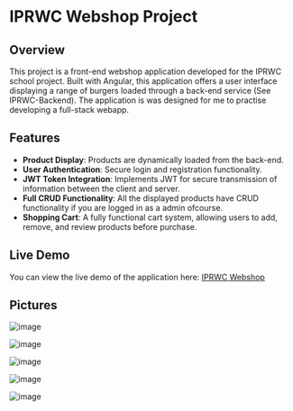 # IPRWC Webshop Project

## Overview
This project is a front-end webshop application developed for the IPRWC school project. Built with Angular, this application offers a user interface displaying a range of burgers loaded through a back-end service (See IPRWC-Backend). The application is was designed for me to practise developing a full-stack webapp.

## Features
- **Product Display**: Products are dynamically loaded from the back-end.
- **User Authentication**: Secure login and registration functionality.
- **JWT Token Integration**: Implements JWT for secure transmission of information between the client and server.
- **Full CRUD Functionality**: All the displayed products have CRUD functionality if you are logged in as a admin ofcourse.
- **Shopping Cart**: A fully functional cart system, allowing users to add, remove, and review products before purchase.

## Live Demo

You can view the live demo of the application here: [IPRWC Webshop](https://iprwc-frontend.web.app/)

## Pictures

![image](https://github.com/wbouhdif/IPRWC-Frontend/assets/56634402/27af2dcc-40d8-49e8-9ba4-baeeb4cb4345)



![image](https://github.com/wbouhdif/IPRWC-Frontend/assets/56634402/dbb1f52f-dfd1-4a02-b161-d283af38f98e)


![image](https://github.com/wbouhdif/IPRWC-Frontend/assets/56634402/a631d14b-15fb-466a-81f3-9ebf1d98fd2b)

![image](https://github.com/wbouhdif/IPRWC-Frontend/assets/56634402/22b1df9d-58be-4a8a-9046-bb617cbf49a8)

![image](https://github.com/wbouhdif/IPRWC-Frontend/assets/56634402/2d7becb2-918d-4e78-8c54-62b38d15b4d2)


